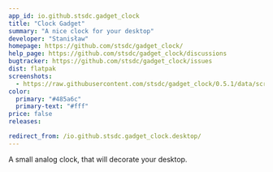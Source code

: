 ```yaml
---
app_id: io.github.stsdc.gadget_clock
title: "Clock Gadget"
summary: "A nice clock for your desktop"
developer: "Stanisław"
homepage: https://github.com/stsdc/gadget_clock/
help_page: https://github.com/stsdc/gadget_clock/discussions
bugtracker: https://github.com/stsdc/gadget_clock/issues
dist: flatpak
screenshots:
  - https://raw.githubusercontent.com/stsdc/gadget_clock/0.5.1/data/screenshot.png
color:
  primary: "#485a6c"
  primary-text: "#fff"
price: false
releases:

redirect_from: /io.github.stsdc.gadget_clock.desktop/
---
```


<p>A small analog clock, that will decorate your desktop.</p>